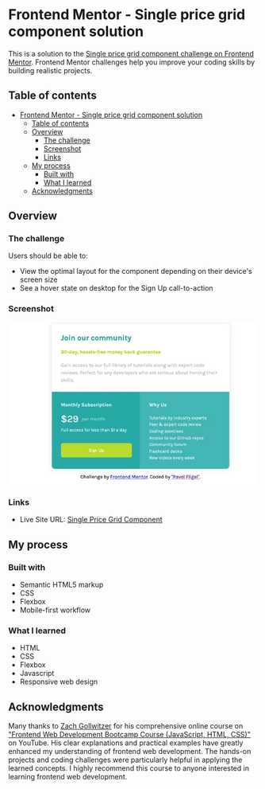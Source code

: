 # Frontend Mentor - Single price grid component solution

This is a solution to the [Single price grid component challenge on Frontend Mentor](https://www.frontendmentor.io/challenges/single-price-grid-component-5ce41129d0ff452fec5abbbc). Frontend Mentor challenges help you improve your coding skills by building realistic projects. 

## Table of contents

- [Frontend Mentor - Single price grid component solution](#frontend-mentor---single-price-grid-component-solution)
  - [Table of contents](#table-of-contents)
  - [Overview](#overview)
    - [The challenge](#the-challenge)
    - [Screenshot](#screenshot)
    - [Links](#links)
  - [My process](#my-process)
    - [Built with](#built-with)
    - [What I learned](#what-i-learned)
  - [Acknowledgments](#acknowledgments)

## Overview

### The challenge

Users should be able to:

- View the optimal layout for the component depending on their device's screen size
- See a hover state on desktop for the Sign Up call-to-action

### Screenshot

![](./screenshot.jpg)


### Links

- Live Site URL: [Single Price Grid Component](https://pavelfl.github.io/single-price-grid-component/)

## My process

### Built with

- Semantic HTML5 markup
- CSS
- Flexbox
- Mobile-first workflow

### What I learned

- HTML
- CSS
- Flexbox
- Javascript
- Responsive web design

## Acknowledgments

 Many thanks to [Zach Gollwitzer](https://www.zachgollwitzer.com/) for his comprehensive online course on ["Frontend Web Development Bootcamp Course (JavaScript, HTML, CSS)"](https://youtu.be/zJSY8tbf_ys?feature=shared) on YouTube. His clear explanations and practical examples have greatly enhanced my understanding of frontend web development. The hands-on projects and coding challenges were particularly helpful in applying the learned concepts. I highly recommend this course to anyone interested in learning frontend web development.


